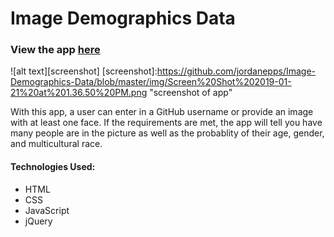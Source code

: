 # Image Demographics Data

### View the app [here](https://jordanepps.github.io/Image-Demographics-Data/)

![alt text][screenshot] [screenshot]:https://github.com/jordanepps/Image-Demographics-Data/blob/master/img/Screen%20Shot%202019-01-21%20at%201.36.50%20PM.png "screenshot of app"

With this app, a user can enter in a GitHub username or provide an image with at least one face. If the requirements are met, the app will tell you have many people are in the picture as well as the probablity of their age, gender, and multicultural race.

#### Technologies Used:

- HTML
- CSS
- JavaScript
- jQuery
